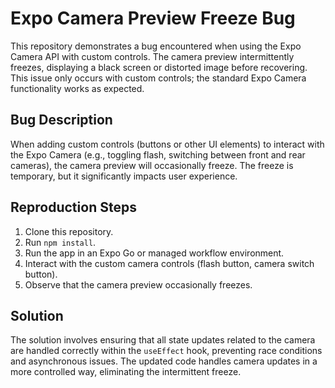 # Expo Camera Preview Freeze Bug

This repository demonstrates a bug encountered when using the Expo Camera API with custom controls.  The camera preview intermittently freezes, displaying a black screen or distorted image before recovering. This issue only occurs with custom controls; the standard Expo Camera functionality works as expected.

## Bug Description

When adding custom controls (buttons or other UI elements) to interact with the Expo Camera (e.g., toggling flash, switching between front and rear cameras), the camera preview will occasionally freeze.  The freeze is temporary, but it significantly impacts user experience.

## Reproduction Steps

1. Clone this repository.
2. Run `npm install`.
3. Run the app in an Expo Go or managed workflow environment.
4. Interact with the custom camera controls (flash button, camera switch button).
5. Observe that the camera preview occasionally freezes.

## Solution

The solution involves ensuring that all state updates related to the camera are handled correctly within the `useEffect` hook, preventing race conditions and asynchronous issues.  The updated code handles camera updates in a more controlled way, eliminating the intermittent freeze.